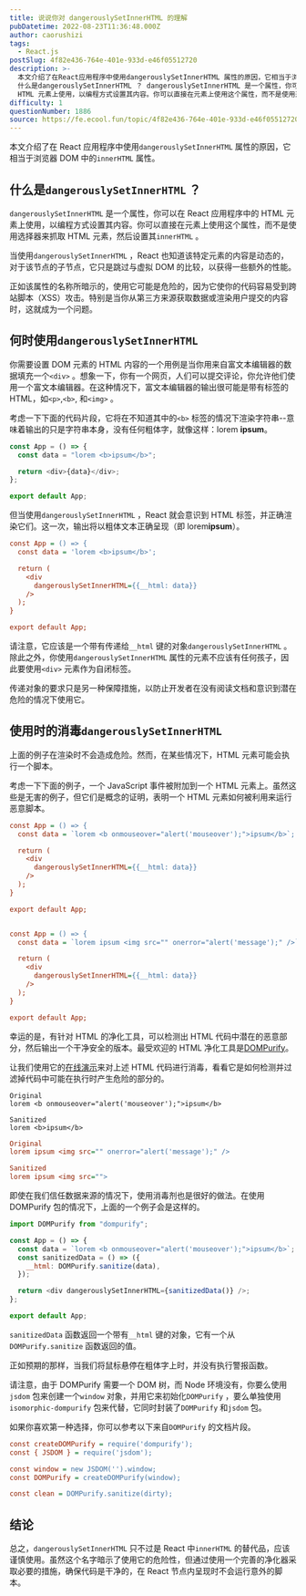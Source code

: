 ```yaml
---
title: 说说你对 dangerouslySetInnerHTML 的理解
pubDatetime: 2022-08-23T11:36:48.000Z
author: caorushizi
tags:
  - React.js
postSlug: 4f82e436-764e-401e-933d-e46f05512720
description: >-
  本文介绍了在React应用程序中使用dangerouslySetInnerHTML 属性的原因，它相当于浏览器DOM中的innerHTML 属性。
  什么是dangerouslySetInnerHTML ？ dangerouslySetInnerHTML 是一个属性，你可以在 React 应用程序中的
  HTML 元素上使用，以编程方式设置其内容。你可以直接在元素上使用这个属性，而不是使用选择器来抓取
difficulty: 1
questionNumber: 1886
source: https://fe.ecool.fun/topic/4f82e436-764e-401e-933d-e46f05512720
---
```


本文介绍了在 React 应用程序中使用`dangerouslySetInnerHTML` 属性的原因，它相当于浏览器 DOM 中的`innerHTML` 属性。

## 什么是`dangerouslySetInnerHTML` ？

`dangerouslySetInnerHTML` 是一个属性，你可以在 React 应用程序中的 HTML 元素上使用，以编程方式设置其内容。你可以直接在元素上使用这个属性，而不是使用选择器来抓取 HTML 元素，然后设置其`innerHTML` 。

当使用`dangerouslySetInnerHTML` ，React 也知道该特定元素的内容是动态的，对于该节点的子节点，它只是跳过与虚拟 DOM 的比较，以获得一些额外的性能。

正如该属性的名称所暗示的，使用它可能是危险的，因为它使你的代码容易受到跨站脚本（XSS）攻击。特别是当你从第三方来源获取数据或渲染用户提交的内容时，这就成为一个问题。

## 何时使用`dangerouslySetInnerHTML`

你需要设置 DOM 元素的 HTML 内容的一个用例是当你用来自富文本编辑器的数据填充一个`<div>` 。想象一下，你有一个网页，人们可以提交评论，你允许他们使用一个富文本编辑器。在这种情况下，富文本编辑器的输出很可能是带有标签的 HTML，如`<p>`,`<b>`, 和`<img>` 。

考虑一下下面的代码片段，它将在不知道其中的`<b>` 标签的情况下渲染字符串--意味着输出的只是字符串本身，没有任何粗体字，就像这样：lorem **ipsum**。

```javascript
const App = () => {
  const data = "lorem <b>ipsum</b>";

  return <div>{data}</div>;
};

export default App;
```

但当使用`dangerouslySetInnerHTML` ，React 就会意识到 HTML 标签，并正确渲染它们。这一次，输出将以粗体文本正确呈现（即 lorem**ipsum**）。

```ini
const App = () => {
  const data = 'lorem <b>ipsum</b>';

  return (
    <div
      dangerouslySetInnerHTML={{__html: data}}
    />
  );
}

export default App;
```

请注意，它应该是一个带有传递给`__html` 键的对象`dangerouslySetInnerHTML` 。除此之外，你使用`dangerouslySetInnerHTML` 属性的元素不应该有任何孩子，因此要使用`<div>` 元素作为自闭标签。

传递对象的要求只是另一种保障措施，以防止开发者在没有阅读文档和意识到潜在危险的情况下使用它。

## 使用时的消毒`dangerouslySetInnerHTML`

上面的例子在渲染时不会造成危险。然而，在某些情况下，HTML 元素可能会执行一个脚本。

考虑一下下面的例子，一个 JavaScript 事件被附加到一个 HTML 元素上。虽然这些是无害的例子，但它们是概念的证明，表明一个 HTML 元素如何被利用来运行恶意脚本。

```ini
const App = () => {
  const data = `lorem <b onmouseover="alert('mouseover');">ipsum</b>`;

  return (
    <div
      dangerouslySetInnerHTML={{__html: data}}
    />
  );
}

export default App;


const App = () => {
  const data = `lorem ipsum <img src="" onerror="alert('message');" />`;

  return (
    <div
      dangerouslySetInnerHTML={{__html: data}}
    />
  );
}

export default App;
```

幸运的是，有针对 HTML 的净化工具，可以检测出 HTML 代码中潜在的恶意部分，然后输出一个干净安全的版本。最受欢迎的 HTML 净化工具是[DOMPurify](https://github.com/cure53/DOMPurify)。

让我们使用它的[在线演示](https://cure53.de/purify)来对上述 HTML 代码进行消毒，看看它是如何检测并过滤掉代码中可能在执行时产生危险的部分的。

```less
Original
lorem <b onmouseover="alert('mouseover');">ipsum</b>

Sanitized
lorem <b>ipsum</b>
```

```ini
Original
lorem ipsum <img src="" onerror="alert('message');" />

Sanitized
lorem ipsum <img src="">
```

即使在我们信任数据来源的情况下，使用消毒剂也是很好的做法。在使用 DOMPurify 包的情况下，上面的一个例子会是这样的。

```javascript
import DOMPurify from "dompurify";

const App = () => {
  const data = `lorem <b onmouseover="alert('mouseover');">ipsum</b>`;
  const sanitizedData = () => ({
    __html: DOMPurify.sanitize(data),
  });

  return <div dangerouslySetInnerHTML={sanitizedData()} />;
};

export default App;
```

`sanitizedData` 函数返回一个带有`__html` 键的对象，它有一个从`DOMPurify.sanitize` 函数返回的值。

正如预期的那样，当我们将鼠标悬停在粗体字上时，并没有执行警报函数。

请注意，由于 DOMPurify 需要一个 DOM 树，而 Node 环境没有，你要么使用`jsdom` 包来创建一个`window` 对象，并用它来初始化`DOMPurify` ，要么单独使用`isomorphic-dompurify` 包来代替，它同时封装了`DOMPurify` 和`jsdom` 包。

如果你喜欢第一种选择，你可以参考以下来自`DOMPurify` 的文档片段。

```ini
const createDOMPurify = require('dompurify');
const { JSDOM } = require('jsdom');

const window = new JSDOM('').window;
const DOMPurify = createDOMPurify(window);

const clean = DOMPurify.sanitize(dirty);
```

## 结论

总之，`dangerouslySetInnerHTML` 只不过是 React 中`innerHTML` 的替代品，应该谨慎使用。虽然这个名字暗示了使用它的危险性，但通过使用一个完善的净化器采取必要的措施，确保代码是干净的，在 React 节点内呈现时不会运行意外的脚本。

